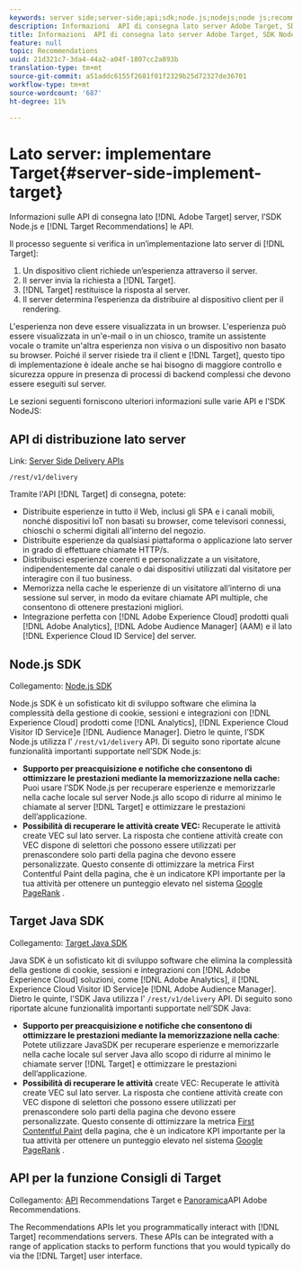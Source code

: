 ```yaml
---
keywords: server side;server-side;api;sdk;node.js;nodejs;node js;recommendations api;api:apis
description: Informazioni  API di consegna lato server Adobe Target, SDK Node.js e API Recommendations Target.
title: Informazioni  API di consegna lato server Adobe Target, SDK Node.js e API Recommendations Target.
feature: null
topic: Recommendations
uuid: 21d321c7-3da4-44a2-a04f-1807cc2a893b
translation-type: tm+mt
source-git-commit: a51addc6155f2681f01f2329b25d72327de36701
workflow-type: tm+mt
source-wordcount: '687'
ht-degree: 11%

---
```



# Lato server: implementare Target{#server-side-implement-target}

Informazioni sulle API di consegna lato [!DNL Adobe Target] server, l’SDK Node.js e [!DNL Target Recommendations] le API.

Il processo seguente si verifica in un’implementazione lato server di [!DNL Target]:

1. Un dispositivo client richiede un’esperienza attraverso il server.
1. Il server invia la richiesta a [!DNL Target].
1. [!DNL Target] restituisce la risposta al server.
1. Il server determina l’esperienza da distribuire al dispositivo client per il rendering.

L&#39;esperienza non deve essere visualizzata in un browser. L&#39;esperienza può essere visualizzata in un&#39;e-mail o in un chiosco, tramite un assistente vocale o tramite un&#39;altra esperienza non visiva o un dispositivo non basato su browser. Poiché il server risiede tra il client e [!DNL Target], questo tipo di implementazione è ideale anche se hai bisogno di maggiore controllo e sicurezza oppure in presenza di processi di backend complessi che devono essere eseguiti sul server.

Le sezioni seguenti forniscono ulteriori informazioni sulle varie API e l’SDK NodeJS:

## API di distribuzione lato server

Link: [Server Side Delivery APIs](https://developers.adobetarget.com/api/delivery-api/)

`/rest/v1/delivery`

Tramite l&#39;API [!DNL Target] di consegna, potete:

* Distribuite esperienze in tutto il Web, inclusi gli SPA e i canali mobili, nonché dispositivi IoT non basati su browser, come televisori connessi, chioschi o schermi digitali all&#39;interno del negozio.
* Distribuite esperienze da qualsiasi piattaforma o applicazione lato server in grado di effettuare chiamate HTTP/s.
* Distribuisci esperienze coerenti e personalizzate a un visitatore, indipendentemente dal canale o dai dispositivi utilizzati dal visitatore per interagire con il tuo business.
* Memorizza nella cache le esperienze di un visitatore all’interno di una sessione sul server, in modo da evitare chiamate API multiple, che consentono di ottenere prestazioni migliori.
* Integrazione perfetta con [!DNL Adobe Experience Cloud] prodotti quali [!DNL Adobe Analytics], [!DNL Adobe Audience Manager] (AAM) e il lato [!DNL Experience Cloud ID Service] del server.

## Node.js SDK

Collegamento: [Node.js SDK](https://github.com/adobe/target-nodejs-sdk)

Node.js SDK è un sofisticato kit di sviluppo software che elimina la complessità della gestione di cookie, sessioni e integrazioni con [!DNL Experience Cloud] prodotti come [!DNL Analytics], [!DNL Experience Cloud Visitor ID Service]e [!DNL Audience Manager]. Dietro le quinte, l’SDK Node.js utilizza l’ `/rest/v1/delivery` API. Di seguito sono riportate alcune funzionalità importanti supportate nell’SDK Node.js:

* **Supporto per preacquisizione e notifiche che consentono di ottimizzare le prestazioni mediante la memorizzazione nella cache:** Puoi usare l’SDK Node.js per recuperare esperienze e memorizzarle nella cache locale sul server Node.js allo scopo di ridurre al minimo le chiamate al server [!DNL Target] e ottimizzare le prestazioni dell’applicazione.
* **Possibilità di recuperare le attività create VEC:** Recuperate le attività create VEC sul lato server. La risposta che contiene attività create con VEC dispone di selettori che possono essere utilizzati per prenascondere solo parti della pagina che devono essere personalizzate. Questo consente di ottimizzare la metrica [](https://developers.google.com/web/fundamentals/performance/user-centric-performance-metrics.html)First Contentful Paint della pagina, che è un indicatore KPI importante per la tua attività per ottenere un punteggio elevato nel sistema [Google PageRank](https://en.wikipedia.org/wiki/PageRank) .

## Target Java SDK

Collegamento: [Target Java SDK](https://github.com/adobe/target-java-sdk)

Java SDK è un sofisticato kit di sviluppo software che elimina la complessità della gestione di cookie, sessioni e integrazioni con [!DNL Adobe Experience Cloud] soluzioni, come [!DNL Adobe Analytics], il [!DNL Experience Cloud Visitor ID Service]e [!DNL Adobe Audience Manager]. Dietro le quinte, l&#39;SDK Java utilizza l&#39; `/rest/v1/delivery` API. Di seguito sono riportate alcune funzionalità importanti supportate nell’SDK Java:

* **Supporto per preacquisizione e notifiche che consentono di ottimizzare le prestazioni mediante la memorizzazione nella cache**: Potete utilizzare JavaSDK per recuperare esperienze e memorizzarle nella cache locale sul server Java allo scopo di ridurre al minimo le chiamate server [!DNL Target] e ottimizzare le prestazioni dell’applicazione.
* **Possibilità di recuperare le attività** create VEC: Recuperate le attività create VEC sul lato server. La risposta che contiene attività create con VEC dispone di selettori che possono essere utilizzati per prenascondere solo parti della pagina che devono essere personalizzate. Questo consente di ottimizzare la metrica [First Contentful Paint](https://developers.google.com/web/fundamentals/performance/user-centric-performance-metrics.html) della pagina, che è un indicatore KPI importante per la tua attività per ottenere un punteggio elevato nel sistema [Google PageRank](https://en.wikipedia.org/wiki/PageRank) .

## API per la funzione Consigli di Target

Collegamento: [API](https://developers.adobetarget.com/api/recommendations) Recommendations Target e [Panoramica](https://docs.adobe.com/content/help/en/target-learn/recommendations-api-tutorial/recs-api-overview.html)API Adobe Recommendations.

The Recommendations APIs let you programmatically interact with [!DNL Target] recommendations servers. These APIs can be integrated with a range of application stacks to perform functions that you would typically do via the [!DNL Target] user interface.
